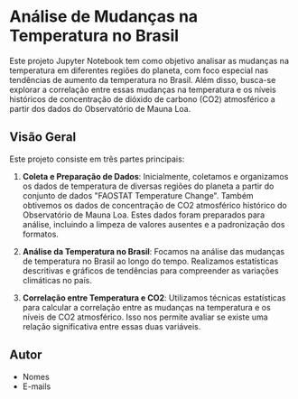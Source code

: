 # Análise de Mudanças na Temperatura no Brasil

Este projeto Jupyter Notebook tem como objetivo analisar as mudanças na temperatura em diferentes regiões do planeta, com foco especial nas tendências de aumento da temperatura no Brasil. Além disso, busca-se explorar a correlação entre essas mudanças na temperatura e os níveis históricos de concentração de dióxido de carbono (CO2) atmosférico a partir dos dados do Observatório de Mauna Loa.

## Visão Geral

Este projeto consiste em três partes principais:

1. **Coleta e Preparação de Dados**: Inicialmente, coletamos e organizamos os dados de temperatura de diversas regiões do planeta a partir do conjunto de dados "FAOSTAT Temperature Change". Também obtivemos os dados de concentração de CO2 atmosférico histórico do Observatório de Mauna Loa. Estes dados foram preparados para análise, incluindo a limpeza de valores ausentes e a padronização dos formatos.

2. **Análise da Temperatura no Brasil**: Focamos na análise das mudanças de temperatura no Brasil ao longo do tempo. Realizamos estatísticas descritivas e gráficos de tendências para compreender as variações climáticas no país.

3. **Correlação entre Temperatura e CO2**: Utilizamos técnicas estatísticas para calcular a correlação entre as mudanças na temperatura e os níveis de CO2 atmosférico. Isso nos permite avaliar se existe uma relação significativa entre essas duas variáveis.

## Autor

- Nomes
- E-mails


